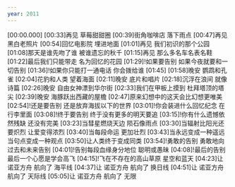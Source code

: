 ```yaml
---
year: 2011
---
```

[00:00.000]
[00:33]再见 草莓甜甜圈
[00:39]街角咖啡店 落下雨点
[00:47]再见 黑白老照片
[00:54]回忆电影院 埋进地面
[01:01]再见 我们初识的那个公园
[01:08]那天是谁先吻了谁 被谁遗忘的秋千
[01:15]再见 那么多名车名表名鞋
[01:22]最后我们只能带走 名为回忆的花园
[01:29]!如果要告别 如果今夜就要和一切告别
[01:36]!如果你只能打一通电话 你会拨给谁
[01:45]
[01:58]晚安 鹦鹉和孔雀
[02:04]花豹和人类 望着海面
[02:11]晚安 底片和唱片
[02:18]沉浮在浪间 就像诗篇
[02:26]晚安 自由女神漂到华尔街
[02:33]我们在甲板上摸到 杜拜塔顶的塔尖
[02:39]晚安 海豚跃出西藏的屋檐
[02:47]原来幻想中的这天会比幻想更唯美
[02:54]!还是要告别 还是放弃海拔以下的世界
[03:01]!你会装进什么回忆纪念 在行李里面
[03:08]!终于要告别 终于没有更多的明天要追
[03:15]!你有什么遗憾依然残缺 还没有完美
[03:23]当彗星燃烧天边 陨石像雨点
[03:30]当辐射比阳光还要炽烈 让爱变得浓烈
[03:40]当每段命运 更加壮烈
[03:43]当永远变成一种遥远 当句点变成一种观点
[03:50]让人类终于变成同类
[03:54]!勇敢的告别 勇敢地向过去和未来告别
[04:01]!告别每段血缘身分地位 聪明或愚昧
[04:08]!最后的告别 最后一个心愿是学会高飞
[04:15]!飞在不存在的高山草原 星空和蓝天
[04:23]让 诺亚方舟 航向了 海平线
[04:37]让 诺亚方舟 航向了 换日线
[04:51]让 诺亚方舟 航向了 天际线
[05:05]让 诺亚方舟 航向了 无限